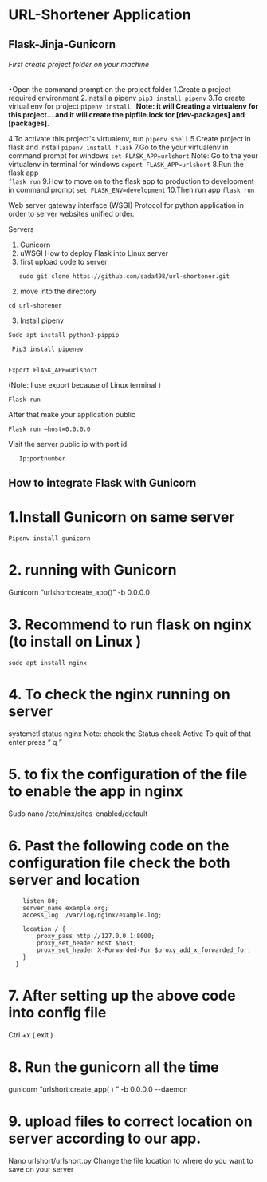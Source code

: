 # URL-Shortener Application
 ## Flask-Jinja-Gunicorn
 


###### First create project folder on your machine
•Open the command prompt on the project folder
1.Create a project required environment
2.Install a pipenv 
    ```
    pip3 install pipenv
    ```
3.To create virtual env for project
    ```
     pipenv install 
    ```
   **Note: it will Creating a virtualenv for this project… and it will create the pipfile.lock for [dev-packages] and  [packages].**

4.To activate this project's virtualenv, run
     ```
     pipenv shell
     ```
5.Create project in flask and install
     ```
     pipenv install flask
     ```
7.Go to the your virtualenv in command prompt for windows
     ```
     set FLASK_APP=urlshort
     ```
Note: Go to the your virtualenv in terminal  for windows
     ```
     export FLASK_APP=urlshort
     ``` 
 8.Run the flask app  
      ```
      flask run
      ``` 
 9.How to move on to the flask app to production to development in command prompt 
      ```
      set FLASK_ENV=development
      ```
10.Then run app
       ```
       flask run
       ```

Web server gateway interface (WSGI)
Protocol for python application in order to server websites unified order.

Servers
1.	Gunicorn
2.	uWSGI
How to deploy Flask into Linux server
1.	first upload code to server
```
   sudo git clone https://github.com/sada498/url-shortener.git
   ```
2.	move into the directory 
  ```
  cd url-shorener
  ```
3.	Install pipenv
```
Sudo apt install python3-pippip
```
```
 Pip3 install pipenev
 ```
```	Pipenv shell
```
```
Export FlASK_APP=urlshort  
```
(Note: I use export because of Linux terminal )
```
Flask run
```
After that make your application public 
```
Flask run –host=0.0.0.0

```
Visit the server public ip with port id
 ```
	Ip:portnumber
 
 ```



## How to integrate Flask with Gunicorn
# 1.Install Gunicorn on same server 
 	Pipenv install gunicorn
# 2. running with Gunicorn
  Gunicorn “urlshort:create_app()” -b 0.0.0.0 
# 3. Recommend to run flask on nginx (to install on Linux )
    sudo apt install nginx 
# 4. To check the nginx running on server
   systemctl status nginx
 Note: check the Status check Active
To quit of that enter press “ q ”
# 5. to fix the configuration of the file to enable  the app in nginx 
 Sudo nano /etc/ninx/sites-enabled/default

# 6. Past the following code on the configuration file check the both server and location

```server {
    listen 80;
    server_name example.org;
    access_log  /var/log/nginx/example.log;

    location / {
        proxy_pass http://127.0.0.1:8000;
        proxy_set_header Host $host;
        proxy_set_header X-Forwarded-For $proxy_add_x_forwarded_for;
    }
  }
  ```

# 7. After setting up the above code into config file
Ctrl +x ( exit )
# 8. Run the gunicorn all the time 
  gunicorn “urlshort:create_app( ) ” -b 0.0.0.0 --daemon 
# 9. upload files to correct location on server according to our app.
   Nano urlshort/urlshort.py
Change the file location to where do you want to save on  your server 
